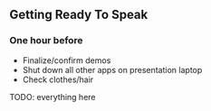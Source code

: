 ## Getting Ready To Speak

### One hour before

* Finalize/confirm demos
* Shut down all other apps on presentation laptop
* Check clothes/hair

TODO: everything here
